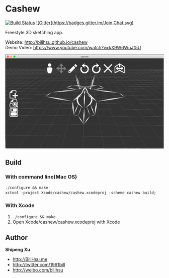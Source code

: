 Cashew
========

[![Build Status](https://travis-ci.org/billhsu/cashew.png)](https://travis-ci.org/billhsu/cashew)
[![Gitter](https://badges.gitter.im/Join Chat.svg)](https://gitter.im/billhsu/cashew?utm_source=badge&utm_medium=badge&utm_campaign=pr-badge)

Freestyle 3D sketching app.

Website: http://billhsu.github.io/cashew  
Demo Video: https://www.youtube.com/watch?v=kX9W6WuJf5U

<a href="http://billhsu.github.io/cashew"><img src="doc/screenshot.png" width="600" /></a>

## Build
### With command line(Mac OS)
```shell
./configure && make
xctool -project Xcode/cashew/cashew.xcodeproj -scheme cashew build;
```
### With Xcode
1. ```./configure && make```
2. Open Xcode/cashew/cashew.xcodeproj with Xcode

## Author
**Shipeng Xu**

+ http://BillHsu.me
+ http://twitter.com/1991bill
+ http://weibo.com/billhsu
